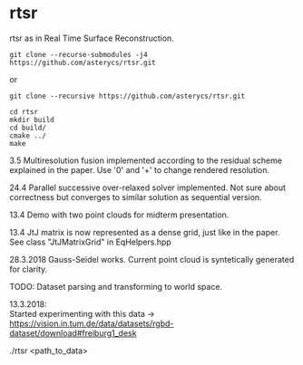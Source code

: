 # rtsr
rtsr as in Real Time Surface Reconstruction.

```
git clone --recurse-submodules -j4 https://github.com/asterycs/rtsr.git
```  
or
```
git clone --recursive https://github.com/asterycs/rtsr.git
```
```
cd rtsr
mkdir build
cd build/
cmake ../
make
```
3.5
Multiresolution fusion implemented according to the residual scheme explained in the paper. Use '0' and '+' to change rendered resolution.

24.4
Parallel successive over-relaxed solver implemented. Not sure about correctness but converges to similar solution as sequential version.

13.4
Demo with two point clouds for midterm presentation.

13.4
JtJ matrix is now represented as a dense grid, just like in the paper. See class "JtJMatrixGrid" in EqHelpers.hpp

28.3.2018
Gauss-Seidel works. Current point cloud is syntetically generated for clarity.

TODO:
Dataset parsing and transforming to world space.

13.3.2018:  
Started experimenting with this data -> https://vision.in.tum.de/data/datasets/rgbd-dataset/download#freiburg1_desk

./rtsr <path_to_data>
